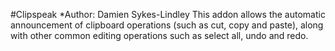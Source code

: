 #Clipspeak
*Author: Damien Sykes-Lindley
This addon allows the automatic announcement of clipboard operations (such as cut, copy and paste), along with other common editing operations such as select all, undo and redo.
